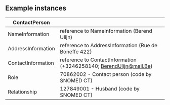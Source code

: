 ## Example instances

| ContactPerson   |                   |
|-----------------|-------------------|
| NameInformation | reference to NameInformation  (Berend Ulijn) |
| AddressInformation | reference to AddressInformation (Rue de Boneffe 422) |
| ContactInformation | reference to ContactInformation (+3246258140; BerendUlijn@mail.Be) |
| Role | 70862002 - Contact person (code by SNOMED CT) |
| Relationship | 127849001 - Husband (code by SNOMED CT) |


